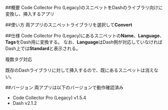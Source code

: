##概要
Code Collector Pro (Legacy)のスニペットをDashのライブラリ向けに変換し、挿入するアプリ

##使い方
両アプリのスニペットライブラリを選択して**Convert**

##仕様
Code Collector Pro (Legacy)にあるスニペットの**Name**、**Language**、**Tags**をDash用に変換する。
なお、**Language**はDash側が対応していなければDash上では**Standard**と表示される。

複数タグ対応

既存のDashライブラリに対して挿入するので、既にあるスニペットは消えない。


##バージョン
両アプリは以下のバージョンで動作確認済み

* Code Collector Pro (Legacy) v1.5.4
* Dash v2.1.2